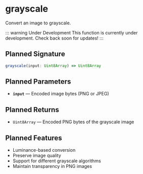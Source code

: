 # grayscale

Convert an image to grayscale.

::: warning Under Development
This function is currently under development. Check back soon for updates!
:::

## Planned Signature

```ts
grayscale(input: Uint8Array) => Uint8Array
```

## Planned Parameters

- **`input`** — Encoded image bytes (PNG or JPEG)

## Planned Returns

- `Uint8Array` — Encoded PNG bytes of the grayscale image

## Planned Features

- Luminance-based conversion
- Preserve image quality
- Support for different grayscale algorithms
- Maintain transparency in PNG images
